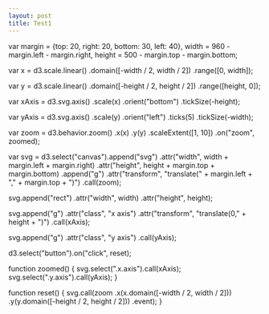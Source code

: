 ```yaml
---
layout: post
title: Test1
---
```


<script src="//code.jquery.com/jquery.js"></script>

<canvas id="canvas"></canvas>

<script src="//d3js.org/d3.v3.min.js"></script>


var margin = {top: 20, right: 20, bottom: 30, left: 40},
    width = 960 - margin.left - margin.right,
    height = 500 - margin.top - margin.bottom;

var x = d3.scale.linear()
    .domain([-width / 2, width / 2])
    .range([0, width]);

var y = d3.scale.linear()
    .domain([-height / 2, height / 2])
    .range([height, 0]);

var xAxis = d3.svg.axis()
    .scale(x)
    .orient("bottom")
    .tickSize(-height);

var yAxis = d3.svg.axis()
    .scale(y)
    .orient("left")
    .ticks(5)
    .tickSize(-width);

var zoom = d3.behavior.zoom()
    .x(x)
    .y(y)
    .scaleExtent([1, 10])
    .on("zoom", zoomed);

var svg = d3.select("canvas").append("svg")
    .attr("width", width + margin.left + margin.right)
    .attr("height", height + margin.top + margin.bottom)
  .append("g")
    .attr("transform", "translate(" + margin.left + "," + margin.top + ")")
    .call(zoom);

svg.append("rect")
    .attr("width", width)
    .attr("height", height);

svg.append("g")
    .attr("class", "x axis")
    .attr("transform", "translate(0," + height + ")")
    .call(xAxis);

svg.append("g")
    .attr("class", "y axis")
    .call(yAxis);

d3.select("button").on("click", reset);

function zoomed() {
  svg.select(".x.axis").call(xAxis);
  svg.select(".y.axis").call(yAxis);
}

function reset() {
  svg.call(zoom
      .x(x.domain([-width / 2, width / 2]))
      .y(y.domain([-height / 2, height / 2]))
      .event);
}

